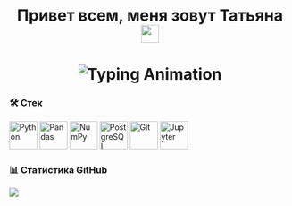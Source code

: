 <h1 align="center">Привет всем, меня зовут Татьяна
<img src="https://github.com/blackcater/blackcater/raw/main/images/Hi.gif" height="32"/></h1>
<h1 align="center">
    <img src="https://readme-typing-svg.herokuapp.com?font=Fira+Code&weight=600&size=20&duration=4000&pause=1000&color=36BCF7&center=true&vCenter=true&width=435&lines=Data+Analyst+%7C+Data+Scientist+%7C+ML" 
         alt="Typing Animation">


### 🛠️ Стек

<div align="left">
  <img src="https://cdn.jsdelivr.net/gh/devicons/devicon/icons/python/python-original-wordmark.svg" title="Python" width="50" height="50"/>
  <img src="https://cdn.jsdelivr.net/gh/devicons/devicon/icons/pandas/pandas-original-wordmark.svg" title="Pandas" width="50" height="50"/>
  <img src="https://cdn.jsdelivr.net/gh/devicons/devicon/icons/numpy/numpy-original-wordmark.svg" title="NumPy" width="50" height="50"/>
  <img src="https://cdn.jsdelivr.net/gh/devicons/devicon/icons/postgresql/postgresql-original-wordmark.svg" title="PostgreSQL" width="50" height="50"/>
  <img src="https://cdn.jsdelivr.net/gh/devicons/devicon/icons/git/git-original-wordmark.svg" title="Git" width="50" height="50"/>
  <img src="https://cdn.jsdelivr.net/gh/devicons/devicon/icons/jupyter/jupyter-original-wordmark.svg" title="Jupyter" width="50" height="50"/>
</div>

### 📊 Статистика GitHub

<div align="left">

![](http://github-profile-summary-cards.vercel.app/api/cards/stats?username=vn7n24fzkq&theme=default)

</div>
